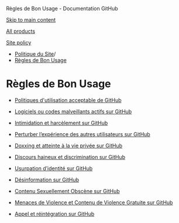 Règles de Bon Usage - Documentation GitHub

[Skip to main content](#main-content)

[All products](/fr)

[Site policy](/site-policy)

* [Politique du Site](/fr/site-policy)/
* [Règles de Bon Usage](/fr/site-policy/acceptable-use-policies)

Règles de Bon Usage
==========

* [Politiques d'utilisation acceptable de GitHub](/fr/site-policy/acceptable-use-policies/github-acceptable-use-policies)

* [Logiciels ou codes malveillants actifs sur GitHub](/fr/site-policy/acceptable-use-policies/github-active-malware-or-exploits)

* [Intimidation et harcèlement sur GitHub](/fr/site-policy/acceptable-use-policies/github-bullying-and-harassment)

* [Perturber l’expérience des autres utilisateurs sur GitHub](/fr/site-policy/acceptable-use-policies/github-disrupting-the-experience-of-other-users)

* [Doxxing et atteinte à la vie privée sur GitHub](/fr/site-policy/acceptable-use-policies/github-doxxing-and-invasion-of-privacy)

* [Discours haineux et discrimination sur GitHub](/fr/site-policy/acceptable-use-policies/github-hate-speech-and-discrimination)

* [Usurpation d’identité sur GitHub](/fr/site-policy/acceptable-use-policies/github-impersonation)

* [Désinformation sur GitHub](/fr/site-policy/acceptable-use-policies/github-misinformation-and-disinformation)

* [Contenu Sexuellement Obscène sur GitHub](/fr/site-policy/acceptable-use-policies/github-sexually-obscene-content)

* [Menaces de Violence et Contenu de Violence Gratuite sur GitHub](/fr/site-policy/acceptable-use-policies/github-threats-of-violence-and-gratuitously-violent-content)

* [Appel et réintégration sur GitHub](/fr/site-policy/acceptable-use-policies/github-appeal-and-reinstatement)
